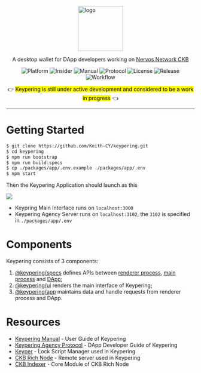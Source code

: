 <img src="https://raw.githubusercontent.com/Keith-CY/keypering/develop/docs/_media/icon.png" alt="logo" width=120 style="display: block; margin: 0 auto" />

<p align="center">
  A desktop wallet for DApp developers working on <a href="https://github.com/nervosnetwork/ckb/" alt="ckb">Nervos Network CKB</a>
</p>

<p align="center">
  <img src="https://img.shields.io/badge/Platform-Window%20%7C%20MacOS%20%7C%20Linux-3CC68A?style=flat-square" alt="Platform" />

  <img src="https://img.shields.io/badge/Application-Insider-brightgreen?style=flat-square&color=3A8FB7" alt="Insider" />

  <a href="https://ezcook.de/keypering/#/manual" alt="Manual" style="text-decoration: none">
    <img src="https://img.shields.io/badge/Docs-Manual-green?style=flat-square&color=69B0AC" alt="Manual" />
  </a>

  <a href="https://ezcook.de/keypering/#/protocol" alt="Protocol" style="text-decoration: none">
    <img src="https://img.shields.io/badge/Docs-Protocol-blue?style=flat-square&color=2D6D4B" alt="Protocol" />
  </a>

  <img src="https://img.shields.io/github/license/keith-cy/keypering?style=flat-square&color=0089A7" alt="License" />

  <a href="https://github.com/keith-cy/keypering/releases" alt="Release" style="text-decoration: none">
    <img src="https://img.shields.io/github/v/release/keith-cy/keypering?include_prereleases&style=flat-square&color=006284" alt="Release" />
  </a>

  <a href="https://github.com/Keith-CY/keypering/actions" alt="Workflow" style="text-decoration: none">
    <img src="https://img.shields.io/github/workflow/status/keith-cy/keypering/Package%20Keypering?style=flat-square&color=005CAF" alt="Workflow" />
  </a>
</p>

<p align="center">
  👉 <mark>Keypering is still under active development and considered to be a work in progress</mark> 👈
</p>

---

# Getting Started

```bash
$ git clone https://github.com/Keith-CY/keypering.git
$ cd keypering
$ npm run bootstrap
$ npm run build:specs
$ cp ./packages/app/.env.example ./packages/app/.env
$ npm start
```

Then the Keypering Application should launch as this

![](https://raw.githubusercontent.com/Keith-CY/keypering/develop/docs/_media/screenshots/01.welcome.png)

- Keypring Main Interface runs on `localhost:3000`
- Keypering Agency Server runs on `localhost:3102`, the `3102` is specified in `./packages/app/.env`

# Components

Keypering consists of 3 components:

1. [@keypering/specs](https://github.com/Keith-CY/keypering/tree/develop/packages/specs) defines APIs between [renderer process](https://www.electronjs.org/docs/api/ipc-renderer), [main process](https://www.electronjs.org/docs/api/ipc-main#ipcmain) and [DApp](https://github.com/duanyytop/simplestdapp);
2. [@keypering/ui](https://github.com/Keith-CY/keypering/tree/develop/packages/ui) renders the main interface of Keypering;
3. [@keypering/app](https://github.com/Keith-CY/keypering/tree/develop/packages/app) maintains data and handle requests from renderer process and DApp.

# Resources

- [Keypering Manual](https://ezcook.de/keypering/#/manual) - User Guide of Keypering
- [Keypering Agency Protocol](https://ezcook.de/keypering/#/protocol) - DApp Developer Guide of Keypering
- [Keyper](https://github.com/ququzone/keyper) - Lock Script Manager used in Keypering
- [CKB Rich Node](https://github.com/ququzone/ckb-rich-node) - Remote server used in Keypering
- [CKB Indexer](https://github.com/quake/ckb-indexer) - Core Module of CKB Rich Node
